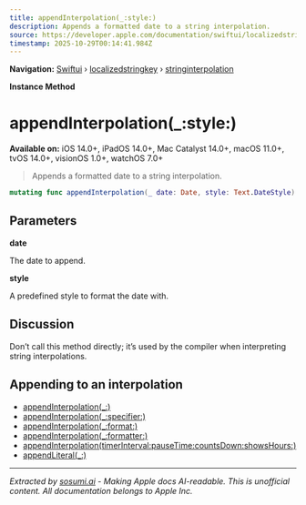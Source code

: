 ```yaml
---
title: appendInterpolation(_:style:)
description: Appends a formatted date to a string interpolation.
source: https://developer.apple.com/documentation/swiftui/localizedstringkey/stringinterpolation/appendinterpolation(_:style:)
timestamp: 2025-10-29T00:14:41.984Z
---
```


**Navigation:** [Swiftui](/documentation/swiftui) › [localizedstringkey](/documentation/swiftui/localizedstringkey) › [stringinterpolation](/documentation/swiftui/localizedstringkey/stringinterpolation)

**Instance Method**

# appendInterpolation(_:style:)

**Available on:** iOS 14.0+, iPadOS 14.0+, Mac Catalyst 14.0+, macOS 11.0+, tvOS 14.0+, visionOS 1.0+, watchOS 7.0+

> Appends a formatted date to a string interpolation.

```swift
mutating func appendInterpolation(_ date: Date, style: Text.DateStyle)
```

## Parameters

**date**

The date to append.



**style**

A predefined style to format the date with.



## Discussion

Don’t call this method directly; it’s used by the compiler when interpreting string interpolations.

## Appending to an interpolation

- [appendInterpolation(_:)](/documentation/swiftui/localizedstringkey/stringinterpolation/appendinterpolation(_:))
- [appendInterpolation(_:specifier:)](/documentation/swiftui/localizedstringkey/stringinterpolation/appendinterpolation(_:specifier:))
- [appendInterpolation(_:format:)](/documentation/swiftui/localizedstringkey/stringinterpolation/appendinterpolation(_:format:))
- [appendInterpolation(_:formatter:)](/documentation/swiftui/localizedstringkey/stringinterpolation/appendinterpolation(_:formatter:))
- [appendInterpolation(timerInterval:pauseTime:countsDown:showsHours:)](/documentation/swiftui/localizedstringkey/stringinterpolation/appendinterpolation(timerinterval:pausetime:countsdown:showshours:))
- [appendLiteral(_:)](/documentation/swiftui/localizedstringkey/stringinterpolation/appendliteral(_:))

---

*Extracted by [sosumi.ai](https://sosumi.ai) - Making Apple docs AI-readable.*
*This is unofficial content. All documentation belongs to Apple Inc.*
